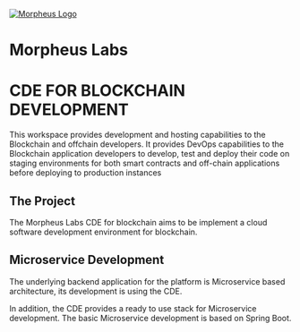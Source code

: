 [![Morpheus Logo](https://avatars1.githubusercontent.com/u/34614083?s=200&amp;v=4)](http://morpheuslabs.io/)
# Morpheus Labs

# CDE FOR BLOCKCHAIN DEVELOPMENT
This workspace provides development and hosting capabilities to the Blockchain and offchain developers. It provides DevOps capabilities to the Blockchain application developers to develop, test and deploy their code on staging environments for both smart contracts and off-chain applications before deploying to production instances


## The Project

The Morpheus Labs CDE for blockchain aims to be implement a cloud software development environment for blockchain.

## Microservice Development

The underlying backend application for the platform is Microservice based architecture, its development is using the CDE.

In addition, the CDE provides a ready to use stack for Microservice development. The basic Microservice development is based on Spring Boot.



